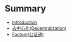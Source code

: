 # Summary

* [Introduction](README.md)
* [去中心化(Decentralization)](Decentralization.md)
* [Factom(公证通)](Factom.md)

